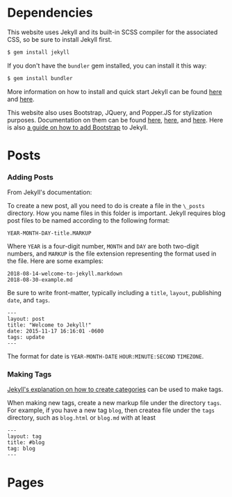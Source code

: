 # Dependencies

This website uses Jekyll and its built-in SCSS compiler for the associated CSS, so be sure to install Jekyll first.

```bash
$ gem install jekyll
```

If you don't have the `bundler` gem installed, you can install it this way:

```bash
$ gem install bundler
```

More information on how to install and quick start Jekyll can be found [here](https://jekyllrb.com/docs/installation/) and [here](https://jekyllrb.com/docs/quickstart/).

This website also uses Bootstrap, JQuery, and Popper.JS for stylization purposes. Documentation on them can be found [here](https://getbootstrap.com/docs/4.1/getting-started/introduction/), [here](https://api.jquery.com/), and [here](https://popper.js.org/popper-documentation.html). Here is also [a guide on how to add Bootstrap](https://simpleit.rocks/ruby/jekyll/tutorials/how-to-add-bootstrap-4-to-jekyll-the-right-way/) to Jekyll.

# Posts

### Adding Posts

From Jekyll's documentation:

To create a new post, all you need to do is create a file in the `\_posts` directory. How you name files in this folder is important. Jekyll requires blog post files to be named according to the following format:

```
YEAR-MONTH-DAY-title.MARKUP
```
Where `YEAR` is a four-digit number, `MONTH` and `DAY` are both two-digit numbers, and `MARKUP` is the file extension representing the format used in the file. Here are some examples:

```
2018-08-14-welcome-to-jekyll.markdown
2018-08-30-example.md
```

Be sure to write front-matter, typically including a `title`, `layout`, publishing `date`, and `tags`.

```
---
layout: post
title: "Welcome to Jekyll!"
date: 2015-11-17 16:16:01 -0600
tags: update
---
```

The format for date is `YEAR-MONTH-DATE` `HOUR:MINUTE:SECOND` `TIMEZONE`.

### Making Tags

[Jekyll's explanation on how to create categories](https://jekyllrb.com/docs/posts/#displaying-post-categories-or-tags) can be used to make tags.

When making new tags, create a new markup file under the directory `tags`. For example, if you have a new tag `blog`, then createa file under the `tags` directory, such as `blog.html` or `blog.md` with at least

```
---
layout: tag
title: #blog
tag: blog
---
```

# Pages


